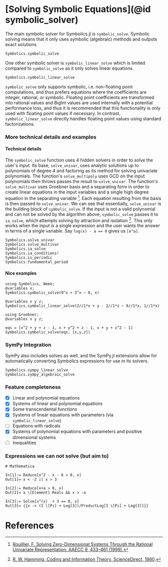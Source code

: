 # [Solving Symbolic Equations](@id symbolic_solver)

The main symbolic solver for Symbolics.jl is `symbolic_solve`. Symbolic solving
means that it only uses symbolic (algebraic) methods and outputs exact solutions.

```@docs
Symbolics.symbolic_solve
```

One other symbolic solver is `symbolic_linear_solve` which is limited compared to 
`symbolic_solve` as it only solves linear equations.

```@docs
Symbolics.symbolic_linear_solve
```

`symbolic_solve` only supports symbolic, i.e. non-floating point computations, and thus prefers equations
where the coefficients are integer, rational, or symbolic. Floating point coefficients are transformed into
rational values and BigInt values are used internally with a potential performance loss, and thus it is recommended
that this functionality is only used with floating point values if necessary. In contrast, `symbolic_linear_solve`
directly handles floating point values using standard factorizations.

### More technical details and examples

#### Technical details

The `symbolic_solve` function uses 4 hidden solvers in order to solve the user's input. Its base,
`solve_univar`, uses analytic solutions up to polynomials of degree 4 and factoring as its method
for solving univariate polynomials. The function's `solve_multipoly` uses GCD on the input polynomials then throws passes the result
to `solve_univar`. The function's `solve_multivar` uses Groebner basis and a separating form in order to create linear equations in the
input variables and a single high degree equation in the separating variable [^1]. Each equation resulting from the basis is then passed
to `solve_univar`. We can see that essentially, `solve_univar` is the building block of `symbolic_solve`. If the input is not a valid polynomial and can not be solved by the algorithm above, `symbolic_solve` passes
it to `ia_solve`, which attempts solving by attraction and isolation [^2]. This only works when the input is a single expression
and the user wants the answer in terms of a single variable. Say `log(x) - a == 0` gives us `[e^a]`.

```@docs
Symbolics.solve_univar
Symbolics.solve_multivar
Symbolics.ia_solve
Symbolics.ia_conditions!
Symbolics.is_periodic
Symbolics.fundamental_period
```

#### Nice examples

```@example solver
using Symbolics, Nemo;
@variables x;
Symbolics.symbolic_solve(9^x + 3^x ~ 8, x)
```

```@example solver
@variables x y z;
Symbolics.symbolic_linear_solve(2//1*x + y - 2//1*z ~ 9//1*x, 1//1*x)
```

```@example solver
using Groebner;
@variables x y z;

eqs = [x^2 + y + z - 1, x + y^2 + z - 1, x + y + z^2 - 1]
Symbolics.symbolic_solve(eqs, [x,y,z])
```

### SymPy Integration

SymPy also includes solves as well, and the SymPy.jl extensions allow for automatically converting
Symbolics expressions for use in its solvers.

```@docs
Symbolics.sympy_linear_solve
Symbolics.sympy_algebraic_solve
```

### Feature completeness

- [x] Linear and polynomial equations
- [x] Systems of linear and polynomial equations
- [x] Some transcendental functions
- [x] Systems of linear equations with parameters (via `symbolic_linear_solve`)
- [ ] Equations with radicals
- [x] Systems of polynomial equations with parameters and positive dimensional systems
- [ ] Inequalities

### Expressions we can not solve (but aim to)
```
# Mathematica

In[1]:= Reduce[x^2 - x - 6 > 0, x]
Out[1]= x < -2 || x > 3

In[2]:= Reduce[x+a > 0, x]
Out[2]= a \[Element] Reals && x > -a

In[3]:= Solve[x^(x)  + 3 == 0, x]
Out[3]= {{x -> (I \[Pi] + Log[3])/ProductLog[I \[Pi] + Log[3]]}}
```

# References

[^1]: [Rouillier, F. Solving Zero-Dimensional Systems Through the Rational Univariate Representation. AAECC 9, 433–461 (1999).](https://doi.org/10.1007/s002000050114)
[^2]: [R. W. Hamming, Coding and Information Theory, ScienceDirect, 1980](https://www.sciencedirect.com/science/article/pii/S0747717189800070).

